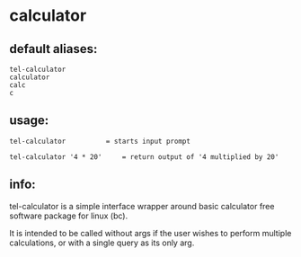 # calculator

## default aliases:
```
tel-calculator
calculator
calc
c
```
## usage:
```
tel-calculator			= starts input prompt

tel-calculator '4 * 20' 	= return output of '4 multiplied by 20'
```
## info:

tel-calculator is a simple interface wrapper around basic calculator free software package for linux (bc).

It is intended to be called without args if the user wishes to perform multiple calculations, or with a single query as its only arg.


